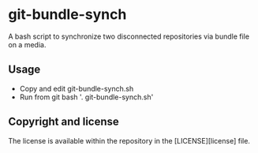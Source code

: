 git-bundle-synch
=======
A bash script to synchronize two disconnected repositories via bundle file on a media.

Usage
---------
* Copy and edit git-bundle-synch.sh
* Run from git bash '. git-bundle-synch.sh'

Copyright and license
---------------------
The license is available within the repository in the [LICENSE][license] file.